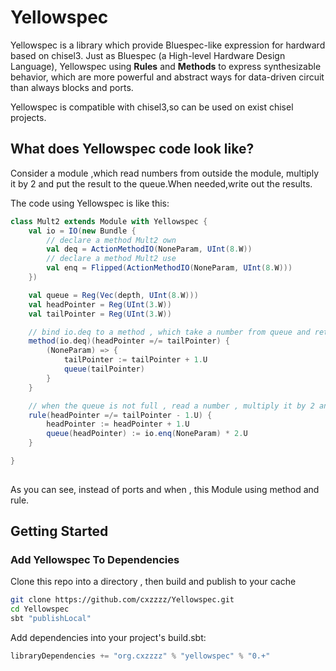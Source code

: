 Yellowspec
=======================

Yellowspec is a library which provide Bluespec-like expression for hardward based on chisel3. Just as Bluespec (a High-level Hardware Design Language), 
Yellowspec using **Rules** and **Methods** to express synthesizable behavior, which are more powerful and abstract ways for data-driven circuit than always blocks and ports.

Yellowspec is compatible with chisel3,so can be used on exist chisel projects.


## What does Yellowspec code look like?

Consider a module ,which read numbers from outside the module, multiply it by 2 and put the result to the queue.When needed,write out the results.

The code using Yellowspec is like this:
```scala
class Mult2 extends Module with Yellowspec {
	val io = IO(new Bundle {
		// declare a method Mult2 own
		val deq = ActionMethodIO(NoneParam, UInt(8.W))
		// declare a method Mult2 use
		val enq = Flipped(ActionMethodIO(NoneParam, UInt(8.W)))
	})

	val queue = Reg(Vec(depth, UInt(8.W)))
	val headPointer = Reg(UInt(3.W))
	val tailPointer = Reg(UInt(3.W))

	// bind io.deq to a method , which take a number from queue and return if queue is not empty
	method(io.deq)(headPointer =/= tailPointer) {
		(NoneParam) => {
			tailPointer := tailPointer + 1.U
			queue(tailPointer)
		}
	}

	// when the queue is not full , read a number , multiply it by 2 and put the result into the queue
	rule(headPointer =/= tailPointer - 1.U) {
		headPointer := headPointer + 1.U
		queue(headPointer) := io.enq(NoneParam) * 2.U
	}

}
    
```

As you can see, instead of ports and when , this Module using method and rule.


## Getting Started
### Add Yellowspec To Dependencies

Clone this repo into a directory , then build and publish to your cache
```sh
git clone https://github.com/cxzzzz/Yellowspec.git
cd Yellowspec
sbt "publishLocal"
```   

Add dependencies into your project's build.sbt:
```scala
libraryDependencies += "org.cxzzzz" % "yellowspec" % "0.+"
```

##  
